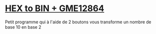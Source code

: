 # <a href="index.ino">HEX to BIN + GME12864</a>

Petit programme qui à l'aide de 2 boutons vous transforme un nombre de base 10 en base 2
